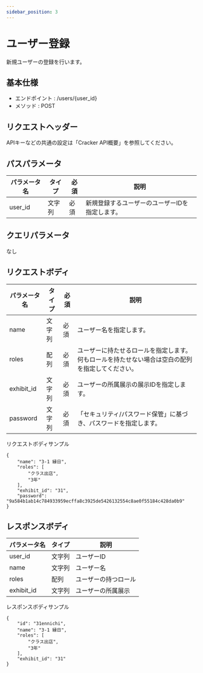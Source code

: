 ```yaml
---
sidebar_position: 3
---
```


# ユーザー登録
新規ユーザーの登録を行います。

## 基本仕様
- エンドポイント : /users/{user_id}
- メソッド : POST

## リクエストヘッダー
APIキーなどの共通の設定は「Cracker API概要」を参照してください。

## パスパラメータ

|パラメータ名|タイプ|必須|説明|
|----|----|----|----|
|user_id|文字列|必須|新規登録するユーザーのユーザーIDを指定します。|

## クエリパラメータ
なし

## リクエストボディ

|パラメータ名|タイプ|必須|説明|
|----|----|----|----|
|name|文字列|必須|ユーザー名を指定します。|
|roles|配列|必須|ユーザーに持たせるロールを指定します。何もロールを持たせない場合は空白の配列を指定してください。|
|exhibit_id|文字列|必須|ユーザーの所属展示の展示IDを指定します。|
|password|文字列|必須|「セキュリティ/パスワード保管」に基づき、パスワードを指定します。|

リクエストボディサンプル
```
{
    "name": "3-1 縁日",
    "roles": [
        "クラス出店",
        "3年"
    ],
    "exhibit_id": "31",
    "password": "9a584b1ab14c784933959ecffa8c3925de5426132554c8ae0f55184c428da0b9"
}
```

## レスポンスボディ

|パラメータ名|タイプ|説明|
|----|----|----|
|user_id|文字列|ユーザーID|
|name|文字列|ユーザー名|
|roles|配列|ユーザーの持つロール|
|exhibit_id|文字列|ユーザーの所属展示|

レスポンスボディサンプル
```
{
    "id": "31ennichi",
    "name": "3-1 縁日",
    "roles": [
        "クラス出店",
        "3年"
    ],
    "exhibit_id": "31"
}
```
